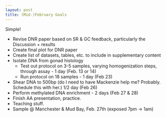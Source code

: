 ```yaml
---
layout: post
title: (Mid-)February Goals
---
```


Simple! 
  * Revise DNR paper based on SR & GC feedback, particularly the Discussion + results   
  * Create final plot for DNR paper  
  * Create list of datasets, tables, etc. to include in supplementary content  
  * Isolate DNA from gonad histology  
      - Test out protocol on 3-5 samples, varying homogenization steps, through assay - 1 day (Feb. 13 or 14)  
      - Run protocol on 18 samples - 1 day (Feb 23)  
  * Shear DNA to 500bp (do I need to have Mackenzie help me? Probably. Schedule this with her.) 1/2 day  (Feb 26)  
  * Perform methylated DNA enrichment  - 2 days  (Feb 27 & 28)  
  * Finish AA presentation, practice.  
  * Teaching stuff.  
  * Sample @ Manchester & Mud Bay, Feb. 27th (exposed 7pm -> 1am)  
  
  
